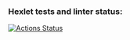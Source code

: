 ### Hexlet tests and linter status:
[![Actions Status](https://github.com/LyudmilaDew/qa-engineer-project-84/actions/workflows/hexlet-check.yml/badge.svg)](https://github.com/LyudmilaDew/qa-engineer-project-84/actions)